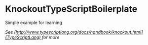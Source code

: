 # KnockoutTypeScriptBoilerplate
Simple example for learning

*See [http://www.typescriptlang.org/docs/handbook/knockout.html](TypeScriptLang) for more*